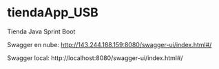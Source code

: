 # tiendaApp_USB
Tienda Java Sprint Boot


Swagger en nube: 
http://143.244.188.159:8080/swagger-ui/index.html#/

Swagger local:
http://localhost:8080/swagger-ui/index.html#/
